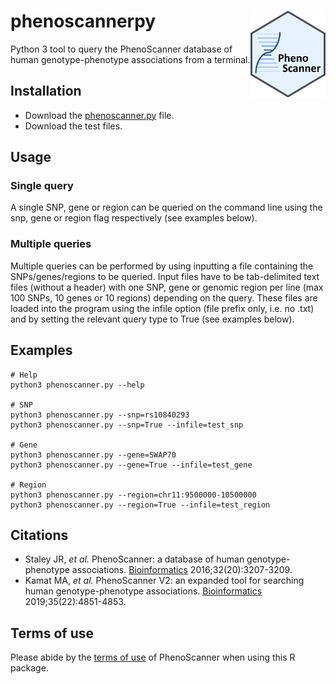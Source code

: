 # phenoscannerpy <img src="logo.png" align="right" height="139"/>
Python 3 tool to query the PhenoScanner database of human genotype-phenotype associations from a terminal.  

## Installation
* Download the [phenoscanner.py](https://raw.githubusercontent.com/phenoscanner/phenoscannerpy/master/phenoscanner.py) file.  
* Download the test files.  

## Usage

### Single query  
A single SNP, gene or region can be queried on the command line using the snp, gene or region flag respectively (see examples below).  

### Multiple queries  
Multiple queries can be performed by using inputting a file containing the SNPs/genes/regions to be queried. Input files have to be tab-delimited text files (without a header) with one SNP, gene or genomic region per line (max 100 SNPs, 10 genes or 10 regions) depending on the query. These files are loaded into the program using the infile option (file prefix only, i.e. no .txt) and by setting the relevant query type to True (see examples below).  

## Examples
```
# Help  
python3 phenoscanner.py --help

# SNP  
python3 phenoscanner.py --snp=rs10840293
python3 phenoscanner.py --snp=True --infile=test_snp

# Gene  
python3 phenoscanner.py --gene=SWAP70
python3 phenoscanner.py --gene=True --infile=test_gene

# Region
python3 phenoscanner.py --region=chr11:9500000-10500000 
python3 phenoscanner.py --region=True --infile=test_region
```

## Citations
* Staley JR, *et al.* PhenoScanner: a database of human genotype-phenotype associations. [Bioinformatics](https://pubmed.ncbi.nlm.nih.gov/27318201/) 2016;32(20):3207-3209.  
* Kamat MA, *et al.* PhenoScanner V2: an expanded tool for searching human genotype-phenotype associations. [Bioinformatics](https://pubmed.ncbi.nlm.nih.gov/31233103/) 2019;35(22):4851-4853.  

## Terms of use
Please abide by the [terms of use](http://www.phenoscanner.medschl.cam.ac.uk/about/#terms) of PhenoScanner when using this R package.  

